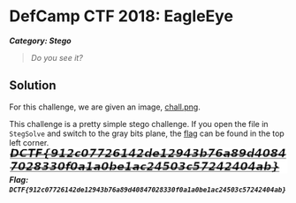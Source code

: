 # DefCamp CTF 2018: EagleEye
***Category: Stego***
>*Do you see it?*
## Solution
For this challenge, we are given an image, [chall.png](chall.png).

This challenge is a pretty simple stego challenge. If you open the file in `StegSolve` and switch to the gray bits plane, the [flag](solve.png) can be found in the top left corner.
![flag.png](flag.png)
***Flag: `DCTF{912c07726142de12943b76a89d40847028330f0a1a0be1ac24503c57242404ab}`***
